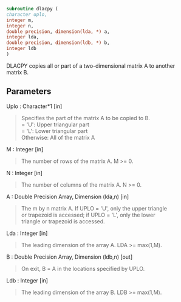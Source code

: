 ```fortran  
subroutine dlacpy (  
character uplo,  
integer m,  
integer n,  
double precision, dimension(lda, *) a,  
integer lda,  
double precision, dimension(ldb, *) b,  
integer ldb  
)  
```  
  
DLACPY copies all or part of a two-dimensional matrix A to another  
matrix B.  
  
## Parameters  
Uplo : Character*1 [in]  
> Specifies the part of the matrix A to be copied to B.  
> = 'U':      Upper triangular part  
> = 'L':      Lower triangular part  
> Otherwise:  All of the matrix A  
  
M : Integer [in]  
> The number of rows of the matrix A.  M >= 0.  
  
N : Integer [in]  
> The number of columns of the matrix A.  N >= 0.  
  
A : Double Precision Array, Dimension (lda,n) [in]  
> The m by n matrix A.  If UPLO = 'U', only the upper triangle  
> or trapezoid is accessed; if UPLO = 'L', only the lower  
> triangle or trapezoid is accessed.  
  
Lda : Integer [in]  
> The leading dimension of the array A.  LDA >= max(1,M).  
  
B : Double Precision Array, Dimension (ldb,n) [out]  
> On exit, B = A in the locations specified by UPLO.  
  
Ldb : Integer [in]  
> The leading dimension of the array B.  LDB >= max(1,M).  
  
